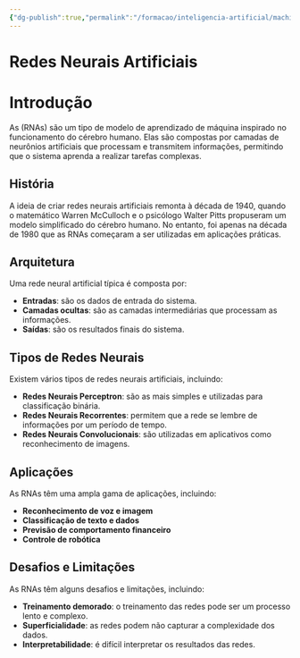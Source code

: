 ```yaml
---
{"dg-publish":true,"permalink":"/formacao/inteligencia-artificial/machine-learning/redes-neurais-artificiais/","title":"Redes Neurais Artificiais","metatags":{"description":"são um tipo de modelo de aprendizado de máquina inspirado no funcionamento do cérebro humano."},"tags":["Inteligencia-artificial","Machine-Learning"],"noteIcon":"1","updated":"2025-01-20T17:56:39.255-03:00"}
---
```


# Redes Neurais Artificiais

**Introdução**
================

As  (RNAs) são um tipo de modelo de aprendizado de máquina inspirado no funcionamento do cérebro humano. Elas são compostas por camadas de neurônios artificiais que processam e transmitem informações, permitindo que o sistema aprenda a realizar tarefas complexas.

**História**
------------

A ideia de criar redes neurais artificiais remonta à década de 1940, quando o matemático Warren McCulloch e o psicólogo Walter Pitts propuseram um modelo simplificado do cérebro humano. No entanto, foi apenas na década de 1980 que as RNAs começaram a ser utilizadas em aplicações práticas.

**Arquitetura**
--------------

Uma rede neural artificial típica é composta por:

* **Entradas**: são os dados de entrada do sistema.
* **Camadas ocultas**: são as camadas intermediárias que processam as informações.
* **Saídas**: são os resultados finais do sistema.

**Tipos de Redes Neurais**
-------------------------

Existem vários tipos de redes neurais artificiais, incluindo:

* **Redes Neurais Perceptron**: são as mais simples e utilizadas para classificação binária.
* **Redes Neurais Recorrentes**: permitem que a rede se lembre de informações por um período de tempo.
* **Redes Neurais Convolucionais**: são utilizadas em aplicativos como reconhecimento de imagens.

**Aplicações**
--------------

As RNAs têm uma ampla gama de aplicações, incluindo:

* **Reconhecimento de voz e imagem**
* **Classificação de texto e dados**
* **Previsão de comportamento financeiro**
* **Controle de robótica**

**Desafios e Limitações**
-------------------------

As RNAs têm alguns desafios e limitações, incluindo:

* **Treinamento demorado**: o treinamento das redes pode ser um processo lento e complexo.
* **Superficialidade**: as redes podem não capturar a complexidade dos dados.
* **Interpretabilidade**: é difícil interpretar os resultados das redes.
